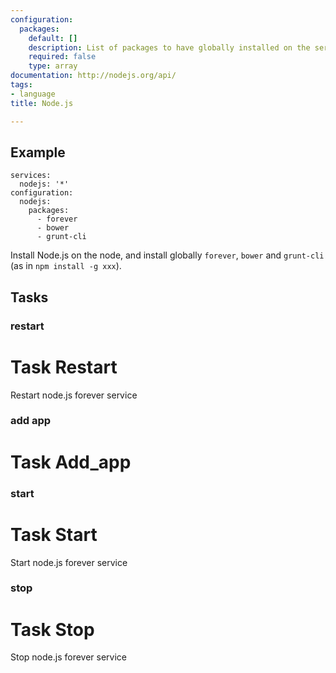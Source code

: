 ```yaml
---
configuration:
  packages:
    default: []
    description: List of packages to have globally installed on the server
    required: false
    type: array
documentation: http://nodejs.org/api/
tags:
- language
title: Node.js

---
```


## Example

    services:
      nodejs: '*'
    configuration:
      nodejs: 
        packages:
          - forever
          - bower
          - grunt-cli

Install Node.js on the node, and install globally `forever`, `bower` and `grunt-cli` (as in `npm install -g xxx`).
## Tasks
### restart
# Task Restart

Restart node.js forever service

### add app
# Task Add_app

### start
# Task Start

Start node.js forever service

### stop
# Task Stop

Stop node.js forever service
